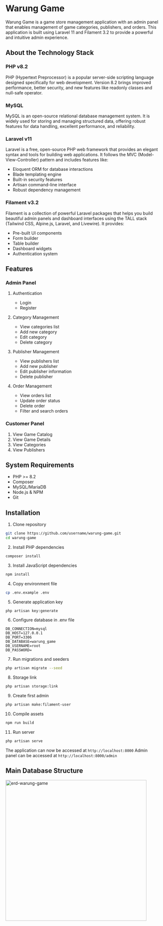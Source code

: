 # Warung Game

Warung Game is a game store management application with an admin panel that enables management of game categories, publishers, and orders. This application is built using Laravel 11 and Filament 3.2 to provide a powerful and intuitive admin experience.

## About the Technology Stack

### PHP v8.2
PHP (Hypertext Preprocessor) is a popular server-side scripting language designed specifically for web development. Version 8.2 brings improved performance, better security, and new features like readonly classes and null-safe operator.

### MySQL
MySQL is an open-source relational database management system. It is widely used for storing and managing structured data, offering robust features for data handling, excellent performance, and reliability.

### Laravel v11
Laravel is a free, open-source PHP web framework that provides an elegant syntax and tools for building web applications. It follows the MVC (Model-View-Controller) pattern and includes features like:
- Eloquent ORM for database interactions
- Blade templating engine
- Built-in security features
- Artisan command-line interface
- Robust dependency management

### Filament v3.2
Filament is a collection of powerful Laravel packages that helps you build beautiful admin panels and dashboard interfaces using the TALL stack (Tailwind CSS, Alpine.js, Laravel, and Livewire). It provides:
- Pre-built UI components
- Form builder
- Table builder
- Dashboard widgets
- Authentication system

## Features

### Admin Panel
1. Authentication
   - Login
   - Register

2. Category Management
   - View categories list
   - Add new category
   - Edit category
   - Delete category

3. Publisher Management
   - View publishers list
   - Add new publisher
   - Edit publisher information
   - Delete publisher

4. Order Management
   - View orders list
   - Update order status
   - Delete order
   - Filter and search orders

### Customer Panel
1. View Game Catalog
2. View Game Details
3. View Categories
4. View Publishers

## System Requirements

- PHP >= 8.2
- Composer
- MySQL/MariaDB
- Node.js & NPM
- Git

## Installation

1. Clone repository
```bash
git clone https://github.com/username/warung-game.git
cd warung-game
```

2. Install PHP dependencies
```bash
composer install
```

3. Install JavaScript dependencies
```bash
npm install
```

4. Copy environment file
```bash
cp .env.example .env
```

5. Generate application key
```bash
php artisan key:generate
```

6. Configure database in .env file
```
DB_CONNECTION=mysql
DB_HOST=127.0.0.1
DB_PORT=3306
DB_DATABASE=warung_game
DB_USERNAME=root
DB_PASSWORD=
```

7. Run migrations and seeders
```bash
php artisan migrate --seed
```

8. Storage link
```bash
php artisan storage:link
```

9. Create first admin
```bash
php artisan make:filament-user
```

10. Compile assets
```bash
npm run build
```

11. Run server
```bash
php artisan serve
```

The application can now be accessed at `http://localhost:8000`
Admin panel can be accessed at `http://localhost:8000/admin`

## Main Database Structure

<img width="463" alt="erd-warung-game" src="https://github.com/user-attachments/assets/44d8ab68-0cf7-4c87-892a-6c77231e0612">
